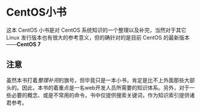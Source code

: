 # CentOS小书
这本 CentOS 小书是对 CentOS 系统知识的一个整理以及补完，当然对于其它 Linux 发行版本也有很大的参考意义，但的确针对的是目前 CentOS 的最新版本——**CentOS 7**

## 注意
虽然本书打着*整理补完*的旗号，但毕竟只是一本小书，肯定是比不上外面那些大部头的。因此，本书的着重点是一名web开发人员所需要的知识体系。另外，对于一些必要的概念、或是不常用的命令，书中仅提供搜索关键词，作为知识索引提供诸君参考。
